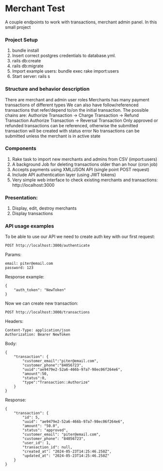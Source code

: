 # Merchant Test
A couple endpoints to work with transactions, merchant admin panel.
In this small project 

### Project Setup
1. bundle install
2. Insert correct postgres credentials to database.yml.
3. rails db:create
4. rails db:migrate
5. Import example users: bundle exec rake import:users
6. Start server: rails s

### Structure and behavior description
There are merchant and admin user roles
Merchants has many payment transactions of different types
We can also have follow/referenced transactions that refer/depend to/on the initial transaction.
The possible chains are:
Authorize Transaction -> Charge Transaction -> Refund Transaction
Authorize Transaction -> Reversal Transaction
Only approved or refunded transactions can be referenced,
otherwise the submitted transaction will be created with status error
No transactions can be submitted unless the merchant is in active state

### Components
1. Rake task to import new merchants and admins from CSV (import:users)
2. A background Job for deleting transactions older than an hour (cron job)
3. Accepts payments using XML/JSON API (single point POST request)
4. Include API authentication layer (using JWT tokens)
5. Very simple web interface to check existing merchants and transactions: http://localhost:3000

### Presentation:
1. Display, edit, destroy merchants
2. Display transactions

### API usage examples
To be able to use our API we need to create auth key with our first request:

    POST http://localhost:3000/authenticate

Params:
```
email: piter@email.com
password: 123
```

Response example:
```
{
	"auth_token": "NewToken"
}
```


Now we can create new transaction:

	POST http://localhost:3000/transactions

Headers:
```
Content-Type: application/json
Authorization: Bearer NewToken
```

Body:
```
{
	"transaction": {
		"customer_email":"piter@email.com",
		"customer_phone":"84056723",
		"uuid":"ae9479e2-52a6-466b-97a7-98ec06f264e6",
		"amount":50,
		"status":0,
		"type":"Transaction::Authorize"
	}
}
```

Response:
```
{
	"transaction": {
		"id": 5,
		"uuid": "ae9479e2-52a6-466b-97a7-98ec06f264e6",
		"amount": "50.0",
		"status": "approved",
		"customer_email": "piter@email.com",
		"customer_phone": "84056723",
		"user_id": 1,
		"transaction_id": null,
		"created_at": "2024-05-23T14:25:46.258Z",
		"updated_at": "2024-05-23T14:25:46.258Z"
	}
}
```
